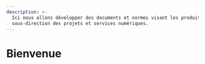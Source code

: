 ```yaml
---
description: >-
  Ici nous allons développer des documents et normes visant les produits de la
  sous-direction des projets et services numériques.
---
```


# Bienvenue


